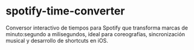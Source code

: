 # spotify-time-converter
Conversor interactivo de tiempos para Spotify que transforma marcas de minuto:segundo a milisegundos, ideal para coreografías, sincronización musical y desarrollo de shortcuts en iOS.
